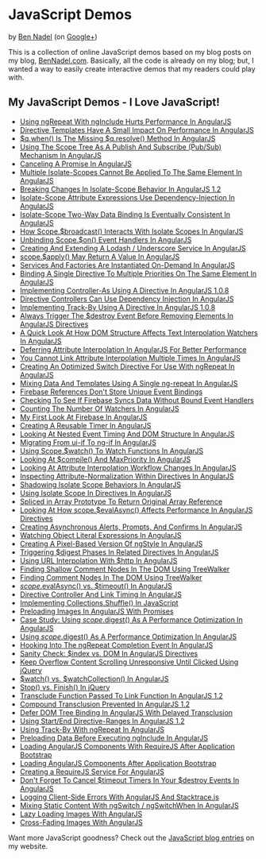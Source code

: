 
# JavaScript Demos

by [Ben Nadel][1] (on [Google+][2])

This is a collection of online JavaScript demos based on my blog posts on my
blog, [BenNadel.com][1]. Basically, all the code is already on my blog; but, 
I wanted a way to easily create interactive demos that my readers could play 
with.

## My JavaScript Demos - I Love JavaScript!

* [Using ngRepeat With ngInclude Hurts Performance In AngularJS](http://bennadel.github.io/JavaScript-Demos/demos/ng-repeat-include-performance-angularjs/)
* [Directive Templates Have A Small Impact On Performance In AngularJS](http://bennadel.github.io/JavaScript-Demos/demos/directive-template-performance-angularjs/)
* [$q.when() Is The Missing $q.resolve() Method In AngularJS](http://bennadel.github.io/JavaScript-Demos/demos/q-when-is-the-missing-q-resolve-angularjs/)
* [Using The Scope Tree As A Publish And Subscribe (Pub/Sub) Mechanism In AngularJS](http://bennadel.github.io/JavaScript-Demos/demos/scope-chain-as-pubsub-angularjs/)
* [Canceling A Promise In AngularJS](http://bennadel.github.io/JavaScript-Demos/demos/cancel-promise-angularjs/)
* [Multiple Isolate-Scopes Cannot Be Applied To The Same Element In AngularJS](http://bennadel.github.io/JavaScript-Demos/demos/multiple-isolate-scopes-angularjs/)
* [Breaking Changes In Isolate-Scope Behavior In AngularJS 1.2](http://bennadel.github.io/JavaScript-Demos/demos/changes-in-isolate-scope-angularjs/)
* [Isolate-Scope Attribute Expressions Use Dependency-Injection In AngularJS](http://bennadel.github.io/JavaScript-Demos/demos/isolate-scope-attribute-expression-di-angularjs/)
* [Isolate-Scope Two-Way Data Binding Is Eventually Consistent In AngularJS](http://bennadel.github.io/JavaScript-Demos/demos/isolate-scope-two-way-bindings-eventually-consistent-angularjs/)
* [How Scope.$broadcast() Interacts With Isolate Scopes In AngularJS](http://bennadel.github.io/JavaScript-Demos/demos/scope-broadcast-with-isolate-scope-angularjs/)
* [Unbinding Scope.$on() Event Handlers In AngularJS](http://bennadel.github.io/JavaScript-Demos/demos/unbinding-scope-on-event-handlers-angularjs/)
* [Creating And Extending A Lodash / Underscore Service In AngularJS](http://bennadel.github.io/JavaScript-Demos/demos/lodash-service-in-angularjs/)
* [scope.$apply() May Return A Value In AngularJS](http://bennadel.github.io/JavaScript-Demos/demos/apply-return-value-angularjs/)
* [Services And Factories Are Instantiated On-Demand In AngularJS](http://bennadel.github.io/JavaScript-Demos/demos/services-instantiated-on-demand-angularjs/)
* [Binding A Single Directive To Multiple Priorities On The Same Element In AngularJS](http://bennadel.github.io/JavaScript-Demos/demos/double-directive-priority-angularjs/)
* [Implementing Controller-As Using A Directive In AngularJS 1.0.8](http://bennadel.github.io/JavaScript-Demos/demos/controller-as-directive-angularjs/)
* [Directive Controllers Can Use Dependency Injection In AngularJS](http://bennadel.github.io/JavaScript-Demos/demos/directive-controller-di-angularjs/)
* [Implementing Track-By Using A Directive In AngularJS 1.0.8](http://bennadel.github.io/JavaScript-Demos/demos/track-by-directive-ng-repeat-angularjs/)
* [Always Trigger The $destroy Event Before Removing Elements In AngularJS Directives](http://bennadel.github.io/JavaScript-Demos/demos/trigger-destroy-before-removing-element-angularjs/)
* [A Quick Look At How DOM Structure Affects Text Interpolation Watchers In AngularJS](http://bennadel.github.io/JavaScript-Demos/demos/dom-structure-affects-watchers-angularjs/)
* [Deferring Attribute Interpolation In AngularJS For Better Performance](http://bennadel.github.io/JavaScript-Demos/demos/deferring-attribute-interpolation-angularjs/)
* [You Cannot Link Attribute Interpolation Multiple Times In AngularJS](http://bennadel.github.io/JavaScript-Demos/demos/cannot-link-attribute-interpolation-multiple-times-angularjs/)
* [Creating An Optimized Switch Directive For Use With ngRepeat In AngularJS](http://bennadel.github.io/JavaScript-Demos/demos/ng-repeat-switch-angularjs/)
* [Mixing Data And Templates Using A Single ng-repeat In AngularJS](http://bennadel.github.io/JavaScript-Demos/demos/mixed-templates-ng-repat-angularjs/)
* [Firebase References Don't Store Unique Event Bindings](http://bennadel.github.io/JavaScript-Demos/demos/firebase-reference-event-bindings/)
* [Checking To See If Firebase Syncs Data Without Bound Event Handlers](http://bennadel.github.io/JavaScript-Demos/demos/firebase-syncing-activity/)
* [Counting The Number Of Watchers In AngularJS](http://bennadel.github.io/JavaScript-Demos/demos/counting-watchers-angularjs/)
* [My First Look At Firebase In AngularJS](http://bennadel.github.io/JavaScript-Demos/demos/first-look-at-firebase/)
* [Creating A Reusable Timer In AngularJS](http://bennadel.github.io/JavaScript-Demos/demos/reusable-timer-angularjs/)
* [Looking At Nested Event Timing And DOM Structure In AngularJS](http://bennadel.github.io/JavaScript-Demos/demos/nested-event-timing-angularjs/)
* [Migrating From ui-if To ng-if In AngularJS](http://bennadel.github.io/JavaScript-Demos/demos/migrating-ui-if-to-ng-if-angularjs/)
* [Using Scope.$watch() To Watch Functions In AngularJS](http://bennadel.github.io/JavaScript-Demos/demos/watch-functions-angularjs/)
* [Looking At $compile() And MaxPriority In AngularJS](http://bennadel.github.io/JavaScript-Demos/demos/compile-maxpriority-angularjs/)
* [Looking At Attribute Interpolation Workflow Changes In AngularJS](http://bennadel.github.io/JavaScript-Demos/demos/attribute-interpolation-workflow-changes-angularjs/)
* [Inspecting Attribute-Normalization Within Directives In AngularJS](http://bennadel.github.io/JavaScript-Demos/demos/inspecting-attribute-normalization-directives-angularjs/)
* [Shadowing Isolate Scope Behaviors In AngularJS](http://bennadel.github.io/JavaScript-Demos/demos/shadowing-isolate-scope-behaviors-angularjs/)
* [Using Isolate Scope In Directives In AngularJS](http://bennadel.github.io/JavaScript-Demos/demos/isolate-scope-directives-angularjs/)
* [Spliced in Array Prototype To Return Original Array Reference](http://bennadel.github.io/JavaScript-Demos/demos/spliced-in-array-prototype/)
* [Looking At How scope.$evalAsync() Affects Performance In AngularJS Directives](http://bennadel.github.io/JavaScript-Demos/demos/eval-async-affects-performance-angularjs/)
* [Creating Asynchronous Alerts, Prompts, And Confirms In AngularJS](http://bennadel.github.io/JavaScript-Demos/demos/creating-asynchronous-prompts-angularjs/)
* [Watching Object Literal Expressions In AngularJS](http://bennadel.github.io/JavaScript-Demos/demos/watching-object-expressions-angularjs/)
* [Creating A Pixel-Based Version Of ngStyle In AngularJS](http://bennadel.github.io/JavaScript-Demos/demos/px-style-angularjs/)
* [Triggering $digest Phases In Related Directives In AngularJS](http://bennadel.github.io/JavaScript-Demos/demos/trigger-digest-across-directives-angularjs/)
* [Using URL Interpolation With $http In AngularJS](http://bennadel.github.io/JavaScript-Demos/demos/http-interpolation-angularjs/)
* [Finding Shallow Comment Nodes In The DOM Using TreeWalker](http://bennadel.github.io/JavaScript-Demos/demos/find-shallow-comments-tree-walker/)
* [Finding Comment Nodes In The DOM Using TreeWalker](http://bennadel.github.io/JavaScript-Demos/demos/find-comments-tree-walker/)
* [$scope.$evalAsync() vs. $timeout() In AngularJS](http://bennadel.github.io/JavaScript-Demos/demos/eval-async-vs-timeout-angularjs/)
* [Directive Controller And Link Timing In AngularJS](http://bennadel.github.io/JavaScript-Demos/demos/directive-controller-timing-angularjs/)
* [Implementing Collections.Shuffle() In JavaScript](http://bennadel.github.io/JavaScript-Demos/demos/collections-shuffle/)
* [Preloading Images In AngularJS With Promises](http://bennadel.github.io/JavaScript-Demos/demos/preloading-images-angularjs/)
* [Case Study: Using $scope.$digest() As A Performance Optimization In AngularJS](http://bennadel.github.io/JavaScript-Demos/demos/case-study-scope-digest-angularjs/)
* [Using $scope.$digest() As A Performance Optimization In AngularJS](http://bennadel.github.io/JavaScript-Demos/demos/scope-digest-angularjs/)
* [Hooking Into The ngRepeat Completion Event In AngularJS](http://bennadel.github.io/JavaScript-Demos/demos/ng-repeat-complete-event-angularjs/)
* [Sanity Check: $index vs. DOM In AngularJS Directives](http://bennadel.github.io/JavaScript-Demos/demos/index-vs-dom-angularjs/)
* [Keep Overflow Content Scrolling Unresponsive Until Clicked Using jQuery](http://bennadel.github.io/JavaScript-Demos/demos/overflow-scrolling-jquery/)
* [$watch() vs. $watchCollection() In AngularJS](http://bennadel.github.io/JavaScript-Demos/demos/watch-vs-watch-collection/)
* [Stop() vs. Finish() In jQuery](http://bennadel.github.io/JavaScript-Demos/demos/finish-vs-stop/)
* [Transclude Function Passed To Link Function In AngularJS 1.2](http://bennadel.github.io/JavaScript-Demos/demos/link-transclude-angularjs-1.2/)
* [Compound Transclusion Prevented In AngularJS 1.2](http://bennadel.github.io/JavaScript-Demos/demos/switch-include-angularjs-1.2/)
* [Defer DOM Tree Binding In AngularJS With Delayed Transclusion](http://bennadel.github.io/JavaScript-Demos/demos/defer-dom-subtree-angularjs/)
* [Using Start/End Directive-Ranges In AngularJS 1.2](http://bennadel.github.io/JavaScript-Demos/demos/start-end-directive-ranges-angularjs/)
* [Using Track-By With ngRepeat In AngularJS](http://bennadel.github.io/JavaScript-Demos/demos/track-by-ngrepeat-angularjs/)
* [Preloading Data Before Executing ngInclude In AngularJS](http://bennadel.github.io/JavaScript-Demos/demos/preloading-nginclude-angularjs/)
* [Loading AngularJS Components With RequireJS After Application Bootstrap](http://bennadel.github.io/JavaScript-Demos/demos/loading-angularjs-with-requirejs-after-bootstrap/)
* [Loading AngularJS Components After Application Bootstrap](http://bennadel.github.io/JavaScript-Demos/demos/loading-angularjs-after-bootstrap/)
* [Creating a RequireJS Service For AngularJS](http://bennadel.github.io/JavaScript-Demos/demos/requirejs-service-angularjs/)
* [Don't Forget To Cancel $timeout Timers In Your $destroy Events In AngularJS](http://bennadel.github.io/JavaScript-Demos/demos/cancel-timeout-angularjs/)
* [Logging Client-Side Errors With AngularJS And Stacktrace.js](http://bennadel.github.io/JavaScript-Demos/demos/error-logging-angularjs/)
* [Mixing Static Content With ngSwitch / ngSwitchWhen In AngularJS](http://bennadel.github.io/JavaScript-Demos/demos/mixed-ng-switch/)
* [Lazy Loading Images With AngularJS](http://bennadel.github.io/JavaScript-Demos/demos/lazy-src-angularjs/)
* [Cross-Fading Images With AngularJS](http://bennadel.github.io/JavaScript-Demos/demos/image-cross-fade-angularjs/)

Want more JavaScript goodness? Check out the [JavaScript blog entries][javascript-blog] on my website.

[1]: http://www.bennadel.com
[2]: https://plus.google.com/108976367067760160494?rel=author
[javascript-blog]: http://www.bennadel.com/blog/tags/6-javascript-dhtml-blog-entries.htm
